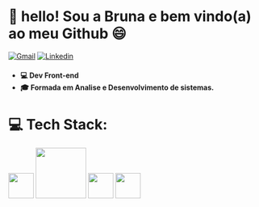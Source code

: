  # 💫 hello! Sou a Bruna e bem vindo(a) ao meu Github 😄
<a href="mailto: bruhbg55@gmail.com"><img src="https://img.shields.io/badge/Gmail-red?style=flat&logo=Gmail&logoColor=white" alt="Gmail" /></a> 
<a href="https://www.linkedin.com/in/gcbruna/" target="_blank"><img src="https://img.shields.io/badge/LinkedIn-blue?style=flat&logo=linkedin&labelColor=blue" alt="Linkedin" /></a> 
<h4> <ul> <li>💻 Dev Front-end </li> <li>🎓 Formada em Analise e Desenvolvimento de sistemas.</li></h4>

# 💻 Tech Stack:
<img src="https://cdn.jsdelivr.net/gh/devicons/devicon/icons/javascript/javascript-original.svg" width="50"> <img src="https://cdn.jsdelivr.net/gh/devicons/devicon/icons/tailwindcss/tailwindcss-original-wordmark.svg" width="100"/> <img src="https://cdn.jsdelivr.net/gh/devicons/devicon/icons/bootstrap/bootstrap-original-wordmark.svg" width="50" /> <img src="https://cdn.jsdelivr.net/gh/devicons/devicon/icons/react/react-original-wordmark.svg" width="50"/>
